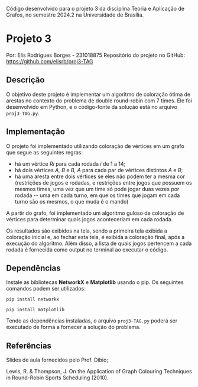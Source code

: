 Código desenvolvido para o projeto 3 da disciplina Teoria e Aplicação de Grafos, no semestre 2024.2 na Universidade de Brasília.

# Projeto 3

Por: Elis Rodrigues Borges - 231018875
Repositório do projeto no GitHub: https://github.com/elisrb/proj3-TAG

## Descrição

O objetivo deste projeto é implementar um algoritmo de coloração ótima de arestas no contexto do problema de double round-robin com 7 times. Ele foi desenvolvido em Python, e o código-fonte da solução está no arquivo ```proj3-TAG.py```.

## Implementação

O projeto foi implementado utilizando coloração de vértices em um grafo que segue as seguintes regras:

- há um vértice *Ri* para cada rodada *i* de 1 a 14;
- há dois vértices *A, B* e *B, A* para cada par de vértices distintos *A* e *B*;
- há uma aresta entre dois vértices se eles não podem ter a mesma cor (restrições de jogos e rodadas, e restrições entre jogos que possuem os mesmos times, uma vez que um time só pode jogar duas vezes por rodada -- uma em cada turno, em que os times que jogam em cada turno são os mesmos, o que muda é o mando)

A partir do grafo, foi implementado um algoritmo guloso de coloração de vértices para determinar quais jogos aconteceriam em cada rodada.

Os resultados são exibidos na tela, sendo a primeira tela exibida a coloração inicial e, ao fechar esta tela, é exibida a coloração final, após a execução do algoritmo. Além disso, a lista de quais jogos pertencem a cada rodada é fornecida como output no terminal ao executar o código.

## Dependências

Instale as bibliotecas **NetworkX** e **Matplotlib** usando o pip. Os seguintes comandos podem ser utilizados:

```pip install networkx```

```pip install matplotlib```

Tendo as dependências instaladas, o arquivo ```proj3-TAG.py``` poderá ser executado de forma a fornecer a solução do problema.

## Referências

Slides de aula fornecidos pelo Prof. Díbio;

Lewis, R. & Thompson, J. On the Application of Graph Colouring Techniques in Round-Robin Sports Scheduling (2010).
